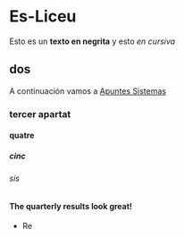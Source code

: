 # Es-Liceu
Esto es un **texto en negrita** y esto *en cursiva*
## dos
A continuación vamos a [Apuntes Sistemas](sistemas) 
### tercer apartat
#### quatre
##### cinc
###### sis

#### The quarterly results look great!

- Re
